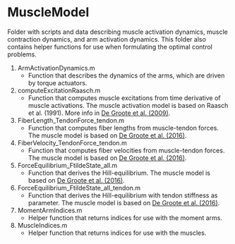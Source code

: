 MuscleModel
===========

Folder with scripts and data describing muscle activation dynamics, muscle contraction dynamics, and arm activation dynamics. This folder also contains helper functions for use when formulating the optimal control problems.

1. ArmActivationDynamics.m
    - Function that describes the dynamics of the arms, which are driven by torque actuators.        
2. computeExcitationRaasch.m
    - Function that computes muscle excitations from time derivative of muscle activations. The muscle activation model is based on Raasch et al. (1991). More info in [De Groote et al. (2009)](https://doi.org/10.1080/10255840902788587).       
3. FiberLength_TendonForce_tendon.m
    - Function that computes fiber lengths from muscle-tendon forces. The muscle model is based on [De Groote et al. (2016)](https://link.springer.com/article/10.1007/s10439-016-1591-9).         
4. FiberVelocity_TendonForce_tendon.m
    - Function that computes fiber velocities from muscle-tendon forces. The muscle model is based on [De Groote et al. (2016)](https://link.springer.com/article/10.1007/s10439-016-1591-9).         
5. ForceEquilibrium_FtildeState_all.m
    - Function that derives the Hill-equilibrium. The muscle model is based on [De Groote et al. (2016)](https://link.springer.com/article/10.1007/s10439-016-1591-9).        
6. ForceEquilibrium_FtildeState_all_tendon.m
    - Function that derives the Hill-equilibrium with tendon stiffness as parameter. The muscle model is based on [De Groote et al. (2016)](https://link.springer.com/article/10.1007/s10439-016-1591-9).          
7. MomentArmIndices.m        
    - Helper function that returns indices for use with the moment arms.        
8. MuscleIndices.m
    - Helper function that returns indices for use with the muscles. 
    